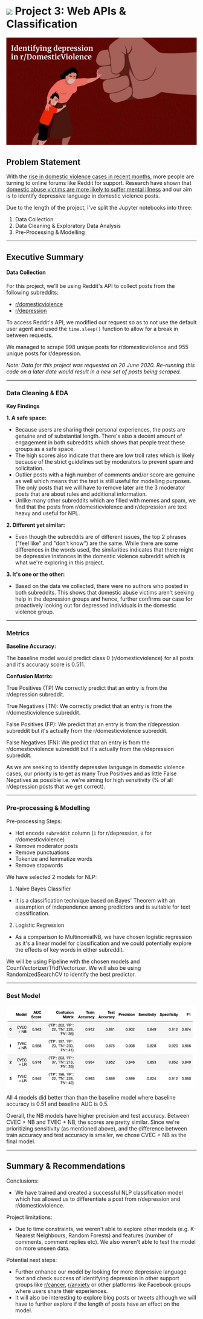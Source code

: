 # ![](https://ga-dash.s3.amazonaws.com/production/assets/logo-9f88ae6c9c3871690e33280fcf557f33.png) Project 3: Web APIs & Classification

<img src="./assets/graphics/domestic_violence_03.png">

## Problem Statement

With the [rise in domestic violence cases in recent months](https://www.nytimes.com/2020/04/06/world/coronavirus-domestic-violence.html), more people are turning to online forums like Reddit for support. 
Research have shown that [domestic abuse victims are more likely to suffer mental illness](https://www.theguardian.com/society/2019/jun/07/domestic-abuse-victims-more-likely-to-suffer-mental-illness-study) and our aim is to identify depressive language in domestic violence posts.

Due to the length of the project, I've split the Jupyter notebooks into three:

1. Data Collection
2. Data Cleaning & Exploratory Data Analysis 
3. Pre-Processing & Modelling

---
## Executive Summary

#### Data Collection 

For this project, we'll be using Reddit's API to collect posts from the following subreddits:
- [r/domesticviolence](https://www.reddit.com/r/domesticviolence/)
- [r/depression](https://www.reddit.com/r/depression/)

To access Reddit's API, we modified our request so as to not use the default user agent and used the `time.sleep()` function to allow for a break in between requests.

We managed to scrape 998 unique posts for r/domesticviolence and 955 unique posts for r/depression.

*Note: Data for this project was requested on 20 June 2020. Re-running this code on a later date would result in a new set of posts being scraped.*

---
### Data Cleaning & EDA

**Key Findings**

**1. A safe space:**
- Because users are sharing their personal experiences, the posts are genuine and of substantial length. There's also a decent amount of engagement in both subreddits which shows that people treat these groups as a safe space.
- The high scores also indicate that there are low troll rates which is likely because of the strict guidelines set by moderators to prevent spam and solicitation.
- Outlier posts with a high number of comments and/or score are genuine as well which means that the text is still useful for modelling purposes. The only posts that we will have to remove later are the 3 moderator posts that are about rules and additional information.
- Unlike many other subreddits which are filled with memes and spam, we find that the posts from r/domesticviolence and r/depression are text heavy and useful for NPL.

**2. Different yet similar:**
- Even though the subreddits are of different issues, the top 2 phrases ("feel like" and "don't know") are the same. While there are some differences in the words used, the similarities indicates that there might be depressive instances in the domestic violence subreddit which is what we're exploring in this project.

**3. It's one or the other:**
- Based on the data we collected, there were no authors who posted in both subreddits. This shows that domestic abuse victims aren't seeking help in the depression groups and hence, further confirms our case for proactively looking out for depressed individuals in the domestic violence group.

---
### Metrics

**Baseline Accuracy:**

The baseline model would predict class 0 (r/domesticviolence) for all posts and it's accuracy score is 0.511.

**Confusion Matrix:**

True Positives (TP) We correctly predict that an entry is from the r/depression subreddit.

True Negatives (TN): We correctly predict that an entry is from the r/domesticviolence subreddit.

False Positives (FP): We predict that an entry is from the r/depression subreddit but it's actually from the r/domesticviolence subreddit.

False Negatives (FN): We predict that an entry is from the r/domesticviolence subreddit but it's actually from the r/depression subreddit.

As we are seeking to identify depressive language in domestic violence cases, our priority is to get as many True Positives and as little False Negatives as possible i.e. we're aiming for high sensitivity (% of all r/depression posts that we get correct).

---
### Pre-processing & Modelling

Pre-processing Steps:
- Hot encode `subreddit` column (`1` for r/depression, `0` for r/domesticviolence)
- Remove moderator posts
- Remove punctuations
- Tokenize and lemmatize words
- Remove stopwords

We have selected 2 models for NLP:
1. Naive Bayes Classifier
- It is a classification technique based on Bayes' Theorem with an assumption of independence among predictors and is suitable for text classification.

2. Logistic Regression
- As a comparison to MultinomialNB, we have chosen logistic regression as it's a linear model for classification and we could potentially explore the effects of key words in either subreddit.

We will be using Pipeline with the chosen models and CountVectorizer/TfidfVectorizer. We will also be using RandomizedSearchCV to identify the best predictor.

---
### Best Model

<img src="./assets/screenshots/bestmodel.png">

All 4 models did better than than the baseline model where baseline accuracy is 0.51 and baseline AUC is 0.5.

Overall, the NB models have higher precision and test accuracy. Between CVEC + NB and TVEC + NB, the scores are pretty similar. Since we're prioritizing sensitivity (as mentioned above), and the difference between train accuracy and test accuracy is smaller, we chose CVEC + NB as the final model.

---
## Summary & Recommendations

Conclusions:
- We have trained and created a successful NLP classification model which has allowed us to differentiate a post from r/depression and r/domesticviolence.

Project limitations:
- Due to time constraints, we weren't able to explore other models (e.g. K-Nearest Neighbours, Random Forests) and features (number of comments, comment replies etc). We also weren't able to test the model on more unseen data.

Potential next steps:
- Further enhance our model by looking for more depressive language text and check success of identifying depression in other support groups like [r/cancer](https://www.reddit.com/r/cancer/), [r/anxiety](https://www.reddit.com/r/Anxiety/) or other platforms like Facebook groups where users share their experiences. 
- It will also be interesting to explore blog posts or tweets although we will have to further explore if the length of posts have an effect on the model.
